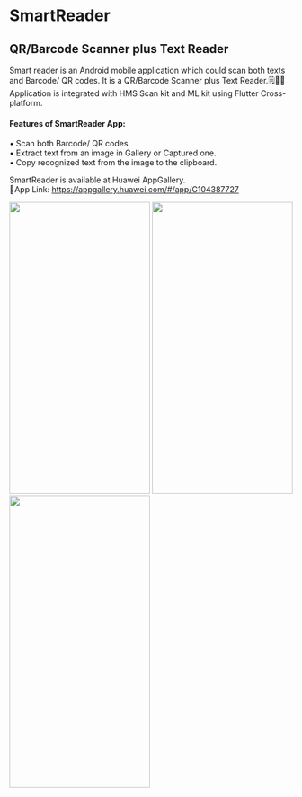 # SmartReader

## QR/Barcode Scanner plus Text Reader

Smart reader is an Android mobile application which could scan both texts and Barcode/ QR codes. It is a QR/Barcode Scanner plus Text Reader.🗒️🔎📲\
Application is integrated with HMS Scan kit and ML kit using Flutter Cross-platform.

#### Features of SmartReader App:
 • Scan both Barcode/ QR codes\
 • Extract text from an image in Gallery or Captured    one.\
 • Copy recognized text from the image to the clipboard.
 
SmartReader is available at Huawei AppGallery.\
📱App Link: https://appgallery.huawei.com/#/app/C104387727 

<img src="https://github.com/DulajKavinda98/Smart-Reader/blob/master/assets/images/1.png" width="250" height="520"/> <img src="https://github.com/DulajKavinda98/Smart-Reader/blob/master/assets/images/4.png" width="250" height="520"/> <img src="https://github.com/DulajKavinda98/Smart-Reader/blob/master/assets/images/5.png" width="250" height="520"/>


